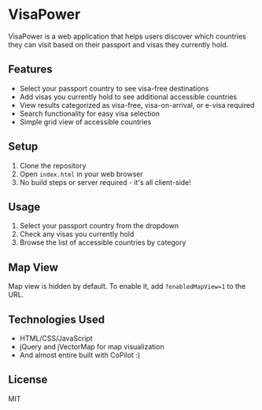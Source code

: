 # VisaPower

VisaPower is a web application that helps users discover which countries they can visit based on their passport and visas they currently hold.

## Features

- Select your passport country to see visa-free destinations
- Add visas you currently hold to see additional accessible countries
- View results categorized as visa-free, visa-on-arrival, or e-visa required
- Search functionality for easy visa selection
- Simple grid view of accessible countries

## Setup

1. Clone the repository
2. Open `index.html` in your web browser
3. No build steps or server required - it's all client-side!

## Usage

1. Select your passport country from the dropdown
2. Check any visas you currently hold
3. Browse the list of accessible countries by category

## Map View

Map view is hidden by default. To enable it, add `?enabledMapView=1` to the URL.

## Technologies Used

- HTML/CSS/JavaScript
- jQuery and jVectorMap for map visualization
- And almost entire built with CoPilot :) 

## License

MIT
